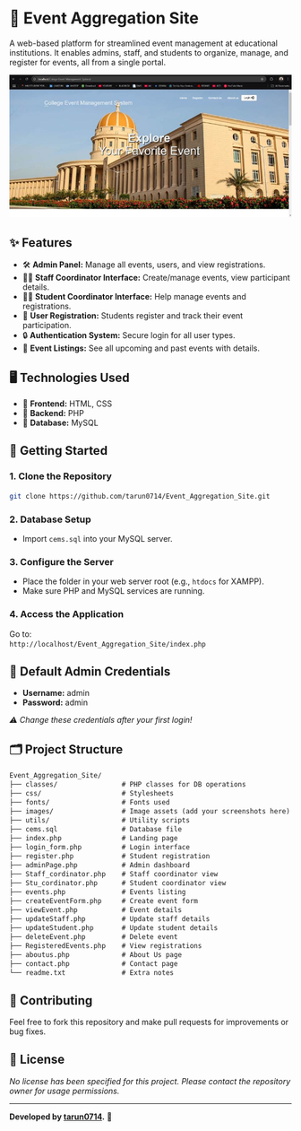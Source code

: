 # 🎉 Event Aggregation Site

A web-based platform for streamlined event management at educational institutions. It enables admins, staff, and students to organize, manage, and register for events, all from a single portal.

![Frontend Screenshot](frontend-screenshot.jpg)

## ✨ Features

- 🛠️ **Admin Panel:** Manage all events, users, and view registrations.
- 🧑‍🏫 **Staff Coordinator Interface:** Create/manage events, view participant details.
- 🧑‍🎓 **Student Coordinator Interface:** Help manage events and registrations.
- 📝 **User Registration:** Students register and track their event participation.
- 🔒 **Authentication System:** Secure login for all user types.
- 📅 **Event Listings:** See all upcoming and past events with details.

## 🖥️ Technologies Used

- 🎨 **Frontend:** HTML, CSS
- 🐘 **Backend:** PHP
- 💾 **Database:** MySQL

## 🚀 Getting Started

### 1. Clone the Repository

```bash
git clone https://github.com/tarun0714/Event_Aggregation_Site.git
```

### 2. Database Setup

- Import `cems.sql` into your MySQL server.

### 3. Configure the Server

- Place the folder in your web server root (e.g., `htdocs` for XAMPP).
- Make sure PHP and MySQL services are running.

### 4. Access the Application

Go to:  
`http://localhost/Event_Aggregation_Site/index.php`

## 🔑 Default Admin Credentials

- **Username:** admin
- **Password:** admin

*⚠️ Change these credentials after your first login!*

## 🗂️ Project Structure

```
Event_Aggregation_Site/
├── classes/                # PHP classes for DB operations
├── css/                    # Stylesheets
├── fonts/                  # Fonts used
├── images/                 # Image assets (add your screenshots here)
├── utils/                  # Utility scripts
├── cems.sql                # Database file
├── index.php               # Landing page
├── login_form.php          # Login interface
├── register.php            # Student registration
├── adminPage.php           # Admin dashboard
├── Staff_cordinator.php    # Staff coordinator view
├── Stu_cordinator.php      # Student coordinator view
├── events.php              # Events listing
├── createEventForm.php     # Create event form
├── viewEvent.php           # Event details
├── updateStaff.php         # Update staff details
├── updateStudent.php       # Update student details
├── deleteEvent.php         # Delete event
├── RegisteredEvents.php    # View registrations
├── aboutus.php             # About Us page
├── contact.php             # Contact page
└── readme.txt              # Extra notes
```

## 🤝 Contributing

Feel free to fork this repository and make pull requests for improvements or bug fixes.

## 📄 License

_No license has been specified for this project. Please contact the repository owner for usage permissions._

---

**Developed by [tarun0714](https://github.com/tarun0714).** 🚀
